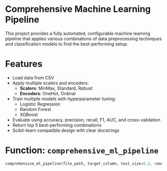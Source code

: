 # Comprehensive Machine Learning Pipeline

This project provides a fully automated, configurable machine learning pipeline that applies various combinations of data preprocessing techniques and classification models to find the best-performing setup.

# Features

- Load data from CSV
- Apply multiple scalers and encoders:
  - **Scalers**: MinMax, Standard, Robust
  - **Encoders**: OneHot, Ordinal
- Train multiple models with hyperparameter tuning:
  - Logistic Regression
  - Random Forest
  - XGBoost
- Evaluate using accuracy, precision, recall, F1, AUC, and cross-validation
- Return top 5 best-performing combinations
- Scikit-learn compatible design with clear docstrings

# Function: `comprehensive_ml_pipeline`

```python
comprehensive_ml_pipeline(file_path, target_column, test_size=0.2, random_state=42, n_iter=5)

